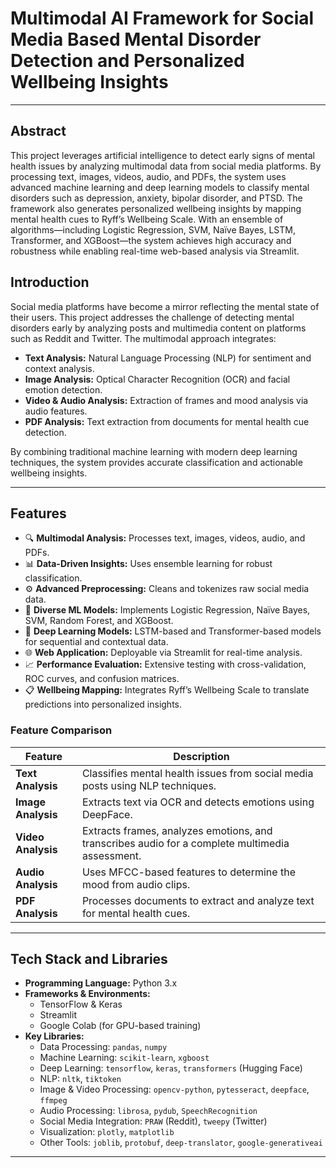 # Multimodal AI Framework for Social Media Based Mental Disorder Detection and Personalized Wellbeing Insights

---

## Abstract

This project leverages artificial intelligence to detect early signs of mental health issues by analyzing multimodal data from social media platforms. By processing text, images, videos, audio, and PDFs, the system uses advanced machine learning and deep learning models to classify mental disorders such as depression, anxiety, bipolar disorder, and PTSD. The framework also generates personalized wellbeing insights by mapping mental health cues to Ryff’s Wellbeing Scale. With an ensemble of algorithms—including Logistic Regression, SVM, Naïve Bayes, LSTM, Transformer, and XGBoost—the system achieves high accuracy and robustness while enabling real-time web-based analysis via Streamlit.


## Introduction

Social media platforms have become a mirror reflecting the mental state of their users. This project addresses the challenge of detecting mental disorders early by analyzing posts and multimedia content on platforms such as Reddit and Twitter. The multimodal approach integrates:

- **Text Analysis:** Natural Language Processing (NLP) for sentiment and context analysis.
- **Image Analysis:** Optical Character Recognition (OCR) and facial emotion detection.
- **Video & Audio Analysis:** Extraction of frames and mood analysis via audio features.
- **PDF Analysis:** Text extraction from documents for mental health cue detection.

By combining traditional machine learning with modern deep learning techniques, the system provides accurate classification and actionable wellbeing insights.

---

## Features

- 🔍 **Multimodal Analysis:** Processes text, images, videos, audio, and PDFs.
- 📊 **Data-Driven Insights:** Uses ensemble learning for robust classification.
- ⚙️ **Advanced Preprocessing:** Cleans and tokenizes raw social media data.
- 🧠 **Diverse ML Models:** Implements Logistic Regression, Naïve Bayes, SVM, Random Forest, and XGBoost.
- 🤖 **Deep Learning Models:** LSTM-based and Transformer-based models for sequential and contextual data.
- 🌐 **Web Application:** Deployable via Streamlit for real-time analysis.
- 📈 **Performance Evaluation:** Extensive testing with cross-validation, ROC curves, and confusion matrices.
- 📋 **Wellbeing Mapping:** Integrates Ryff’s Wellbeing Scale to translate predictions into personalized insights.

### Feature Comparison

| **Feature**         | **Description**                                                                               |
|---------------------|-----------------------------------------------------------------------------------------------|
| **Text Analysis**   | Classifies mental health issues from social media posts using NLP techniques.                 |
| **Image Analysis**  | Extracts text via OCR and detects emotions using DeepFace.                                    |
| **Video Analysis**  | Extracts frames, analyzes emotions, and transcribes audio for a complete multimedia assessment.|
| **Audio Analysis**  | Uses MFCC-based features to determine the mood from audio clips.                              |
| **PDF Analysis**    | Processes documents to extract and analyze text for mental health cues.                       |

---

## Tech Stack and Libraries

- **Programming Language:** Python 3.x
- **Frameworks & Environments:**  
  - TensorFlow & Keras  
  - Streamlit  
  - Google Colab (for GPU-based training)
- **Key Libraries:**  
  - Data Processing: `pandas`, `numpy`  
  - Machine Learning: `scikit-learn`, `xgboost`  
  - Deep Learning: `tensorflow`, `keras`, `transformers` (Hugging Face)  
  - NLP: `nltk`, `tiktoken`  
  - Image & Video Processing: `opencv-python`, `pytesseract`, `deepface`, `ffmpeg`  
  - Audio Processing: `librosa`, `pydub`, `SpeechRecognition`  
  - Social Media Integration: `PRAW` (Reddit), `tweepy` (Twitter)  
  - Visualization: `plotly`, `matplotlib`  
  - Other Tools: `joblib`, `protobuf`, `deep-translator`, `google-generativeai`

---
